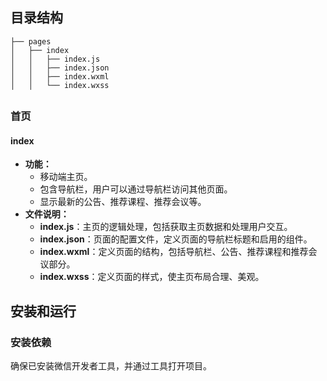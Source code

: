 

## 目录结构

```
├── pages
│   ├── index
│   │   ├── index.js
│   │   ├── index.json
│   │   ├── index.wxml
│   │   └── index.wxss
```

## 



### 首页

#### index

- **功能：**
  - 移动端主页。
  - 包含导航栏，用户可以通过导航栏访问其他页面。
  - 显示最新的公告、推荐课程、推荐会议等。
- **文件说明：**
  - **index.js**：主页的逻辑处理，包括获取主页数据和处理用户交互。
  - **index.json**：页面的配置文件，定义页面的导航栏标题和启用的组件。
  - **index.wxml**：定义页面的结构，包括导航栏、公告、推荐课程和推荐会议部分。
  - **index.wxss**：定义页面的样式，使主页布局合理、美观。



## 安装和运行

### 安装依赖

确保已安装微信开发者工具，并通过工具打开项目。